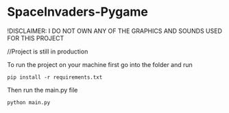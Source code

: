 # SpaceInvaders-Pygame
 
 !DISCLAIMER: I DO NOT OWN ANY OF THE GRAPHICS AND SOUNDS USED FOR THIS PROJECT
 
 //Project is still in production
 
 To run the project on your machine first go into the folder and run 
 
 ```pip install -r requirements.txt```
 
 Then run the main.py file
 
 ```python main.py```
